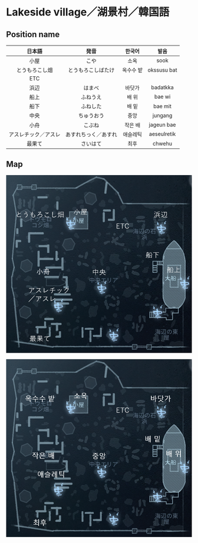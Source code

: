 # Lakeside village／湖景村／韓国語

## Position name

|日本語|発音|한국어|발음|
|:-:|:-:|:-:|:-:|
|小屋|こや|소옥|sook|
|とうもろこし畑|とうもろこしばたけ|옥수수 밭|okssusu bat|
|ETC||||
|浜辺|はまべ|바닷가|badatkka|
|船上|ふねうえ|배 위|bae wi|
|船下|ふねした|배 밑|bae mit|
|中央|ちゅうおう|중앙|jungang|
|小舟|こぶね|작은 배|jageun bae|
|アスレチック／アスレ|あすれちっく／あすれ|애슬레틱|aeseulretik|
|最果て|さいはて|최후|chwehu|

## Map

![湖景村(日本語)](./map_images/lakeside_village_ja.png)

![湖景村(韓国語)](./map_images/lakeside_village_ko.png)
